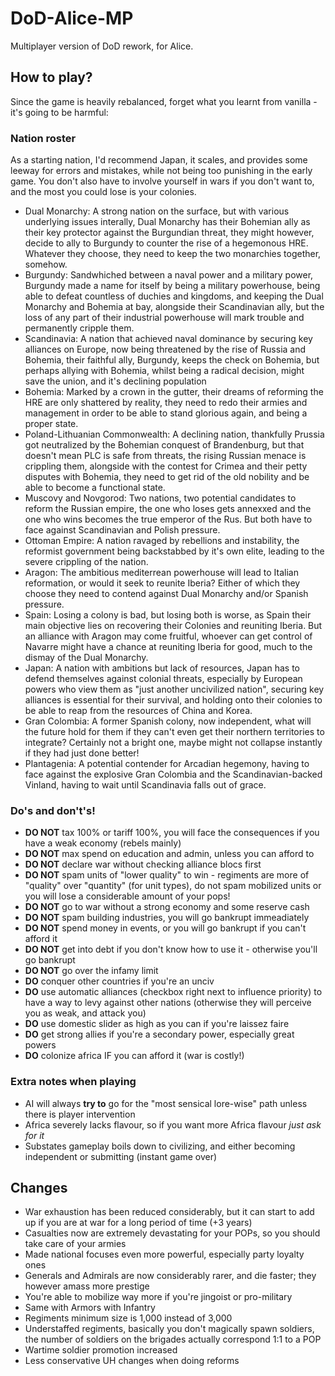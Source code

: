 # DoD-Alice-MP

Multiplayer version of DoD rework, for Alice.

## How to play?

Since the game is heavily rebalanced, forget what you learnt from vanilla - it's going to be harmful:

### Nation roster

As a starting nation, I'd recommend Japan, it scales, and provides some leeway for errors and mistakes, while not being too punishing in the early game. You don't also have to involve yourself in wars if you don't want to, and the most you could lose is your colonies.

- Dual Monarchy: A strong nation on the surface, but with various underlying issues interally, Dual Monarchy has their Bohemian ally as their key protector against the Burgundian threat, they might however, decide to ally to Burgundy to counter the rise of a hegemonous HRE. Whatever they choose, they need to keep the two monarchies together, somehow.
- Burgundy: Sandwhiched between a naval power and a military power, Burgundy made a name for itself by being a military powerhouse, being able to defeat countless of duchies and kingdoms, and keeping the Dual Monarchy and Bohemia at bay, alongside their Scandinavian ally, but the loss of any part of their industrial powerhouse will mark trouble and permanently cripple them.
- Scandinavia: A nation that achieved naval dominance by securing key alliances on Europe, now being threatened by the rise of Russia and Bohemia, their faithful ally, Burgundy, keeps the check on Bohemia, but perhaps allying with Bohemia, whilst being a radical decision, might save the union, and it's declining population
- Bohemia: Marked by a crown in the gutter, their dreams of reforming the HRE are only shattered by reality, they need to redo their armies and management in order to be able to stand glorious again, and being a proper state.
- Poland-Lithuanian Commonwealth: A declining nation, thankfully Prussia got neutralized by the Bohemian conquest of Brandenburg, but that doesn't mean PLC is safe from threats, the rising Russian menace is crippling them, alongside with the contest for Crimea and their petty disputes with Bohemia, they need to get rid of the old nobility and be able to become a functional state.
- Muscovy and Novgorod: Two nations, two potential candidates to reform the Russian empire, the one who loses gets annexxed and the one who wins becomes the true emperor of the Rus. But both have to face against Scandinavian and Polish pressure.
- Ottoman Empire: A nation ravaged by rebellions and instability, the reformist government being backstabbed by it's own elite, leading to the severe crippling of the nation.
- Aragon: The ambitious mediterrean powerhouse will lead to Italian reformation, or would it seek to reunite Iberia? Either of which they choose they need to contend against Dual Monarchy and/or Spanish pressure.
- Spain: Losing a colony is bad, but losing both is worse, as Spain their main objective lies on recovering their Colonies and reuniting Iberia. But an alliance with Aragon may come fruitful, whoever can get control of Navarre might have a chance at reuniting Iberia for good, much to the dismay of the Dual Monarchy.
- Japan: A nation with ambitions but lack of resources, Japan has to defend themselves against colonial threats, especially by European powers who view them as "just another uncivilized nation", securing key alliances is essential for their survival, and holding onto their colonies to be able to reap from the resources of China and Korea.
- Gran Colombia: A former Spanish colony, now independent, what will the future hold for them if they can't even get their northern territories to integrate? Certainly not a bright one, maybe might not collapse instantly if they had just done better!
- Plantagenia: A potential contender for Arcadian hegemony, having to face against the explosive Gran Colombia and the Scandinavian-backed Vinland, having to wait until Scandinavia falls out of grace.

### Do's and don't's!

- **DO NOT** tax 100% or tariff 100%, you will face the consequences if you have a weak economy (rebels mainly)
- **DO NOT** max spend on education and admin, unless you can afford to
- **DO NOT** declare war without checking alliance blocs first
- **DO NOT** spam units of "lower quality" to win - regiments are more of "quality" over "quantity" (for unit types), do not spam mobilized units or you will lose a considerable amount of your pops!
- **DO NOT** go to war without a strong economy and some reserve cash
- **DO NOT** spam building industries, you will go bankrupt immeadiately
- **DO NOT** spend money in events, or you will go bankrupt if you can't afford it
- **DO NOT** get into debt if you don't know how to use it - otherwise you'll go bankrupt
- **DO NOT** go over the infamy limit
- **DO** conquer other countries if you're an unciv
- **DO** use automatic alliances (checkbox right next to influence priority) to have a way to levy against other nations (otherwise they will perceive you as weak, and attack you)
- **DO** use domestic slider as high as you can if you're laissez faire
- **DO** get strong allies if you're a secondary power, especially great powers
- **DO** colonize africa IF you can afford it (war is costly!)

### Extra notes when playing
- AI will always **try to** go for the "most sensical lore-wise" path unless there is player intervention
- Africa severely lacks flavour, so if you want more Africa flavour *just ask for it*
- Substates gameplay boils down to civilizing, and either becoming independent or submitting (instant game over)

## Changes

- War exhaustion has been reduced considerably, but it can start to add up if you are at war for a long period of time (+3 years)
- Casualties now are extremely devastating for your POPs, so you should take care of your armies
- Made national focuses even more powerful, especially party loyalty ones
- Generals and Admirals are now considerably rarer, and die faster; they however amass more prestige
- You're able to mobilize way more if you're jingoist or pro-military
- Same with Armors with Infantry
- Regiments minimum size is 1,000 instead of 3,000
- Understaffed regiments, basically you don't magically spawn soldiers, the number of soldiers on the brigades actually correspond 1:1 to a POP
- Wartime soldier promotion increased
- Less conservative UH changes when doing reforms
